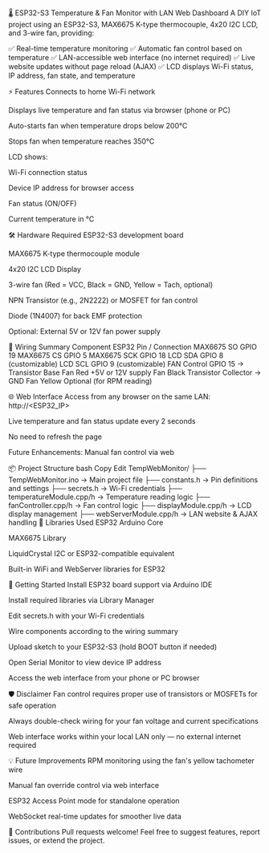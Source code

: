 🌡️ ESP32-S3 Temperature & Fan Monitor with LAN Web Dashboard
A DIY IoT project using an ESP32-S3, MAX6675 K-type thermocouple, 4x20 I2C LCD, and 3-wire fan, providing:

✅ Real-time temperature monitoring
✅ Automatic fan control based on temperature
✅ LAN-accessible web interface (no internet required)
✅ Live website updates without page reload (AJAX)
✅ LCD displays Wi-Fi status, IP address, fan state, and temperature

⚡ Features
Connects to home Wi-Fi network

Displays live temperature and fan status via browser (phone or PC)

Auto-starts fan when temperature drops below 200°C

Stops fan when temperature reaches 350°C

LCD shows:

Wi-Fi connection status

Device IP address for browser access

Fan status (ON/OFF)

Current temperature in °C

🛠️ Hardware Required
ESP32-S3 development board

MAX6675 K-type thermocouple module

4x20 I2C LCD Display

3-wire fan (Red = VCC, Black = GND, Yellow = Tach, optional)

NPN Transistor (e.g., 2N2222) or MOSFET for fan control

Diode (1N4007) for back EMF protection

Optional: External 5V or 12V fan power supply

🔌 Wiring Summary
Component ESP32 Pin / Connection
MAX6675 SO GPIO 19
MAX6675 CS GPIO 5
MAX6675 SCK GPIO 18
LCD SDA GPIO 8 (customizable)
LCD SCL GPIO 9 (customizable)
FAN Control GPIO 15 → Transistor Base
Fan Red +5V or 12V supply
Fan Black Transistor Collector → GND
Fan Yellow Optional (for RPM reading)

🌐 Web Interface
Access from any browser on the same LAN:
http://<ESP32_IP>

Live temperature and fan status update every 2 seconds

No need to refresh the page

Future Enhancements: Manual fan control via web

📦 Project Structure
bash
Copy
Edit
TempWebMonitor/
├── TempWebMonitor.ino → Main project file
├── constants.h → Pin definitions and settings
├── secrets.h → Wi-Fi credentials
├── temperatureModule.cpp/h → Temperature reading logic
├── fanController.cpp/h → Fan control logic
├── displayModule.cpp/h → LCD display management
├── webServerModule.cpp/h → LAN website & AJAX handling
🧩 Libraries Used
ESP32 Arduino Core

MAX6675 Library

LiquidCrystal I2C or ESP32-compatible equivalent

Built-in WiFi and WebServer libraries for ESP32

🚀 Getting Started
Install ESP32 board support via Arduino IDE

Install required libraries via Library Manager

Edit secrets.h with your Wi-Fi credentials

Wire components according to the wiring summary

Upload sketch to your ESP32-S3 (hold BOOT button if needed)

Open Serial Monitor to view device IP address

Access the web interface from your phone or PC browser

🛡️ Disclaimer
Fan control requires proper use of transistors or MOSFETs for safe operation

Always double-check wiring for your fan voltage and current specifications

Web interface works within your local LAN only — no external internet required

💡 Future Improvements
RPM monitoring using the fan's yellow tachometer wire

Manual fan override control via web interface

ESP32 Access Point mode for standalone operation

WebSocket real-time updates for smoother live data

🎯 Contributions
Pull requests welcome! Feel free to suggest features, report issues, or extend the project.
